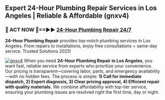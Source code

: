 ## Expert 24-Hour Plumbing Repair Services in Los Angeles | Reliable & Affordable (gnxv4)  

<h3>🚿 ACT NOW 🌟==►► <a href="https://tinyurl.com/2ne6vx2x" rel="nofollow">24-Hour Plumbing Repair 24/7</a></h3>

**24-Hour Plumbing Repair** provides top-notch plumbing services in Los Angeles. From repairs to installations, enjoy free consultations + same-day service. Trusted Solutions 2025!

[![gnxv4](https://i.imgur.com/4PFF4AK.jpeg)](https://tinyurl.com/2ne6vx2x)
When you need **24-Hour Plumbing Repair in Los Angeles**, you want fast, reliable service from experts who prioritize your convenience. Our pricing is transparent—covering labor, parts, and emergency availability—with no hidden fees. The process is simple: **1) Call for immediate dispatch, 2) Expert diagnosis, 3) Clear pricing approval, 4) Efficient repair with quality materials.** We combine affordability with top-tier service, ensuring your plumbing issues are resolved right the first time, day or night.